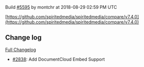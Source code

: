 Build [#5595](https://circleci.com/gh/spiritedmedia/spiritedmedia/5595) by montchr at 2018-08-29 02:59 PM UTC

[https://github.com/spiritedmedia/spiritedmedia/compare/v7.4.0](https://github.com/spiritedmedia/spiritedmedia/compare/v7.4.0)
## Change log
[Full Changelog](git@github.com:spiritedmedia/spiritedmedia.git/compare/v7.3.5...v7.4.0)

 - [#2838](git@github.com:spiritedmedia/spiritedmedia.git/pull/2838): Add DocumentCloud Embed Support
